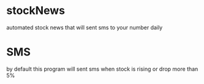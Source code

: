 # stockNews
automated stock news that will sent sms to your number daily

# SMS
by default this program will sent sms when stock is rising or drop more than 5%
